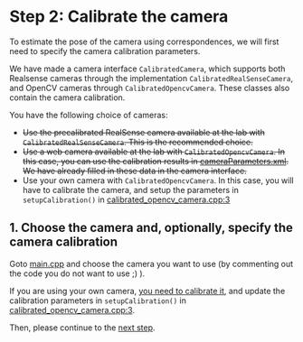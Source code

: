# Step 2: Calibrate the camera
To estimate the pose of the camera using correspondences, we will first need to specify the camera calibration parameters.

We have made a camera interface `CalibratedCamera`, which supports both Realsense cameras through the implementation `CalibratedRealSenseCamera`, and OpenCV cameras through `CalibratedOpencvCamera`.
These classes also contain the camera calibration.

You have the following choice of cameras:
- ~~Use the precalibrated RealSense camera available at the lab with `CalibratedRealSenseCamera`.
  This is the recommended choice.~~
- ~~Use a web camera available at the lab with `CalibratedOpencvCamera`.
  In this case, you can use the calibration results in [cameraParameters.xml](https://github.com/tek5030/lab_06/blob/master/cameraParameters.xml).
  We have already filled in these data in the camera interface.~~
- Use your own camera with `CalibratedOpencvCamera`.
  In this case, you will have to calibrate the camera, and setup the parameters in `setupCalibration()` in [calibrated_opencv_camera.cpp:3](https://github.com/tek5030/lab_08/blob/master/calibrated_opencv_camera.cpp#L3)

## 1. Choose the camera and, optionally, specify the camera calibration
Goto [main.cpp](https://github.com/tek5030/lab_08/blob/master/main.cpp) and choose the camera you want to use (by commenting out the code you do not want to use ;) ).

If you are using your own camera, [you need to calibrate it](https://docs.opencv.org/4.0.1/d7/d21/tutorial_interactive_calibration.html), and update the calibration parameters in `setupCalibration()` in [calibrated_opencv_camera.cpp:3](https://github.com/tek5030/lab_08/blob/master/calibrated_opencv_camera.cpp#L3).

Then, please continue to the [next step](3-finish-twoviewrelativeposeestimator.md).